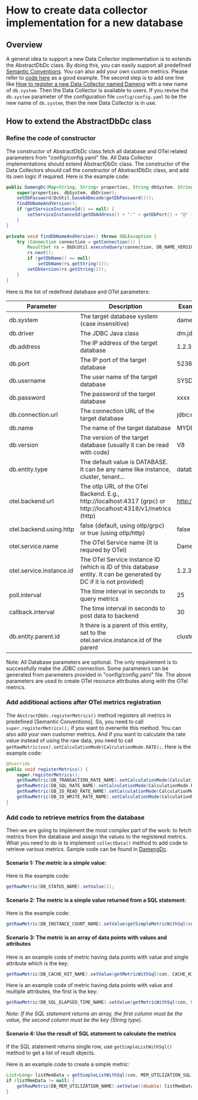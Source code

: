# How to create data collector implementation for a new database

## Overview

A general idea to support a new Data Collector implementation is to extends the AbstractDbDc class. By doing this, you can easily support all predefined [Semantic Conventions](https://github.com/instana/otel-dc/tree/main/docs/semconv). You can also add your own custom metrics.
Please refer to [code here](https://github.com/instana/otel-dc/blob/main/rdb/src/main/java/com/instana/dc/rdb/impl/DamengDc.java) as a good example.
The second step is to add one line like [How to register a new Data Collector named Dameng](https://github.com/instana/otel-dc/blob/main/rdb/src/main/java/com/instana/dc/rdb/impl/DbDcRegistry.java#L17) 
with a new name of `db.system`. Then the Data Collector is available to users. 
If you revise the `db.system` parameter of the configuration file `config/config.yaml` to be the new name of `db.system`,
then the new Data Collector is in use.

## How to extend the AbstractDbDc class

### Refine the code of constructor

The constructor of AbstractDbDc class fetch all database and OTel related parameters from "config/config.yaml" file. 
All Data Collector implementations should extend AbstractDbDc class. The constructor of the Data Collectors should call the constructor of AbstractDbDc class, 
and add its own logic if required. Here is the example code:
```java
public DamengDc(Map<String, String> properties, String dbSystem, String dbDriver) throws SQLException {
    super(properties, dbSystem, dbDriver);
    setDbPassword(DcUtil.base64Decode(getDbPassword()));
    findDbNameAndVersion();
    if (getServiceInstanceId() == null) {
        setServiceInstanceId(getDbAddress() + ":" + getDbPort() + "@" + getDbName());
    }
}

private void findDbNameAndVersion() throws SQLException {
    try (Connection connection = getConnection()) {
        ResultSet rs = DbDcUtil.executeQuery(connection, DB_NAME_VERSION_SQL);
        rs.next();
        if (getDbName() == null)
            setDbName(rs.getString(1));
        setDbVersion(rs.getString(2));
    }
}
```

Here is the list of redefined database and OTel parameters:

| Parameter                | Description                                                                                                         | Example (case insensitive) |
|--------------------------|---------------------------------------------------------------------------------------------------------------------|----------------------------|
| db.system                | The target database system (case insensitive)                                                                       | dameng                     |  
| db.driver                | The JDBC Java class                                                                                                 | dm.jdbc.driver.DmDriver    |  
| db.address               | The IP address of the target database                                                                               | 1.2.3.4                    |  
| db.port                  | The IP port of the target database                                                                                  | 5236                       |  
| db.username              | The user name of the target database                                                                                | SYSDBA                     |  
| db.password              | The password of the target database                                                                                 | xxxx                       |  
| db.connection.url        | The connection URL of the target database                                                                           | jdbc:dm://9.46.118.22:5236 |  
| db.name                  | The name of the target database                                                                                     | MYDB                       |  
| db.version               | The version of the target database (usually it can be read with code)                                               | V8                         |  
| db.entity.type           | The default value is DATABASE. It can be any name like instance, cluster, tenant...                                 | database                   |  
| otel.backend.url         | The otlp URL of the OTel Backend. E.g., http://localhost:4317 (grpc) or http://localhost:4318/v1/metrics (http)     | http://127.0.0.1:4317      |  
| otel.backend.using.http  | false (default, using otlp/grpc) or true (using otlp/http)                                                          | false                      |  
| otel.service.name        | The OTel Service name (It is requred by OTel)                                                                       | DamengDC                   |  
| otel.service.instance.id | The OTel Service instance ID (which is ID of this database entity. It can be generated by DC if it is not provided) | 1.2.3.4:5236@MYDB          |  
| poll.interval            | The time interval in seconds to query metrics                                                                       | 25                         |  
| callback.interval        | The time interval in seconds to post data to backend                                                                | 30                         |  
| db.entity.parent.id      | It there is a parent of this entity, set to the otel.service.instance.id of the parent                              | cluster@OBCluster1         |  

Note: All Database parameters are optional. The only requirement is to successfully make the JDBC connection. 
Some parameters can be generated from parameters provided in "config/config.yaml" file. 
The above parameters are used to create OTel resource attributes along with the OTel metrics.   

### Add additional actions after OTel metrics registration

The `AbstractDbDc.registerMetrics()` method registers all metrics in predefined [Semantic Conventions]. So, you need to call 
`super.registerMetrics();` if you want to overwrite this method.
You can also add your own customer metrics. And if you want to calculate the rate value instead of using the raw data, 
you need to call `getRawMetric(xxx).setCalculationMode(CalculationMode.RATE);`.
Here is the example code:
```java
@Override
public void registerMetrics() {
    super.registerMetrics();
    getRawMetric(DB_TRANSACTION_RATE_NAME).setCalculationMode(CalculationMode.RATE);
    getRawMetric(DB_SQL_RATE_NAME).setCalculationMode(CalculationMode.RATE);
    getRawMetric(DB_IO_READ_RATE_NAME).setCalculationMode(CalculationMode.RATE);
    getRawMetric(DB_IO_WRITE_RATE_NAME).setCalculationMode(CalculationMode.RATE);
}
```

### Add code to retrieve metrics from the database

Then we are going to implement the most complex part of the work: to fetch metrics from the database and assign the values to the registered metrics.
What you need to do is to implement `collectData()` method to add code to retrieve various metrics. Sample code can be found in [DamengDc](https://github.com/instana/otel-dc/blob/main/rdb/src/main/java/com/instana/dc/rdb/impl/DamengDc.java).

#### Scenario 1: The metric is a simple value:

Here is the example code:
```java
getRawMetric(DB_STATUS_NAME).setValue(1);
```

#### Scenario 2: The metric is a simple value returned from a SQL statement:

Here is the example code:
```java
getRawMetric(DB_INSTANCE_COUNT_NAME).setValue(getSimpleMetricWithSql(con, INSTANCE_COUNT_SQL));
```

#### Scenario 3: The metric is an array of data points with values and attributes 

Here is an example code of metric having data points with value and single attribute which is the key:
```java
getRawMetric(DB_CACHE_HIT_NAME).setValue(getMetricWithSql(con, CACHE_HIT_SQL, DB_CACHE_HIT_KEY));
```

Here is an example code of metric having data points with value and multiple attributes, the first is the key:
```java
getRawMetric(DB_SQL_ELAPSED_TIME_NAME).setValue(getMetricWithSql(con, SQL_ELAPSED_TIME_SQL, DB_SQL_ELAPSED_TIME_KEY, SQL_TEXT.getKey()));
```

*Note: If the SQL statement returns an array, the first column must be the value, the second column must be the key (String type).* 

#### Scenario 4: Use the result of SQL statement to calculate the metrics

If the SQL statement returns single row, use `getSimpleListWithSql()` method to get a list of result objects.

Here is an example code to create a simple metric:
```java
List<Long> listMemData = getSimpleListWithSql(con, MEM_UTILIZATION_SQL);
if (listMemData != null) {
    getRawMetric(DB_MEM_UTILIZATION_NAME).setValue((double) listMemData.get(0) / listMemData.get(1));
}
```
